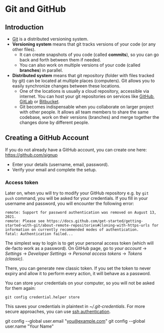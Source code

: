 # Git and GitHub

## Introduction

- [Git](https://git-scm.com/) is a distributed versioning system.
- **Versioning system** means that git tracks versions of your code (or any other files).
    - It can create snapshots of you code (called **commits**), so you can go back and forth
      between them if needed.
    - You can also work on multiple versions of your code (called **branches**) in parallel.
- **Distributed system** means that git repository (folder with files tracked by git) can
  be located at multiple places (computers). Git allows you to easily synchronize changes between these locations.
    - One of the locations is usually a cloud repository, accessible via internet. You can host your git repositories
      on services like [GitHub](https://github.com/), [GitLab](https://about.gitlab.com/)
      or [Bitbucket](https://bitbucket.org/).
    - Git becomes indispensable when you collaborate on larger project with other people. It allows all team members
      to share the same codebase, work on their versions (branches) and merge together the changes done by different
      people.

## Creating a GitHub Account

If you do not already have a GitHub account, you can create one here: https://github.com/signup

- Enter your details (username, email, password).
- Verify your email and complete the setup.

### Access token
Later on, when you will try to modify your GitHub repository e.g. by ```git push``` command,
you will be asked for your credentials. If you fill in your username and password, you will encounter 
the following error:
```
remote: Support for password authentication was removed on August 13, 2021.
remote: Please see https://docs.github.com/get-started/getting-started-with-git/about-remote-repositories#cloning-with-https-urls for information on currently recommended modes of authentication.
fatal: Authentication failed...
```
The simplest way to login is to get your personal access token (which will de-facto work as a password).
On GitHub page, go to *your account* → *Settings* → *Developer Settings* →
*Personal access tokens* → *Tokens (classic)*.

There, you can generate new classic token. If you set the token to never expiry and 
allow it to perform every action, it will behave as a password. 

You can store your credentials on your computer, so you will not be asked for them again:
```commandline
git config credential.helper store
```
This saves your credentials in plaintext in *~/.git-credentials*. 
For more secure approaches, you can use [ssh authentication](https://docs.github.com/en/authentication/connecting-to-github-with-ssh).




git config --global user.email "you@example.com"
git config --global user.name "Your Name"